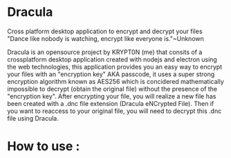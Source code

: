 # Dracula
Cross platform desktop application to encrypt and decrypt your files
"Dance like nobody is watching, encrypt like everyone is."~Unknown

Dracula is an opensource project by KRYPT0N (me) that consits of a crossplatform desktop application created with nodejs and electron using the web technologies, this application provides you an easy way to encrypt your files with an "encryption key" AKA passcode, it uses a super strong encryption algorithm known as AES256 which is concidered mathematically impossible to decrypt (obtain the original file) without the presence of the "encryption key". After encrypting your file, you will realize a new file has been created with a .dnc file extension (Dracula eNCrypted File). Then if you want to reaccess to your original file, you will need to decrypt this .dnc file using Dracula.

# How to use :
